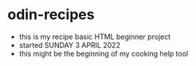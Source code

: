 # odin-recipes

-   this is my recipe basic HTML beginner project
-   started SUNDAY 3 APRIL 2022
-   this might be the beginning of my cooking help tool
